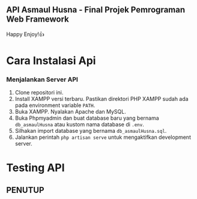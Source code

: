 ## API Asmaul Husna - Final Projek Pemrograman Web Framework
Happy Enjoy!👍
# Cara Instalasi Api
### Menjalankan Server API

1. Clone repositori ini.
1. Install XAMPP versi terbaru. Pastikan direktori PHP XAMPP sudah ada pada environment variable `PATH`.
2. Buka XAMPP. Nyalakan Apache dan MySQL.
3. Buka Phpmyadmin dan buat database baru yang bernama `db_asmaulHusna` atau kustom nama database di `.env`.
4. Silhakan import database yang bernama `db_asmaulHusna.sql`.
5. Jalankan perintah `php artisan serve` untuk mengaktifkan development server.
# Testing API 
## PENUTUP
